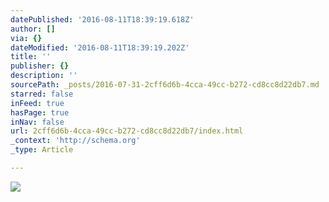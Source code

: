 ```yaml
---
datePublished: '2016-08-11T18:39:19.618Z'
author: []
via: {}
dateModified: '2016-08-11T18:39:19.202Z'
title: ''
publisher: {}
description: ''
sourcePath: _posts/2016-07-31-2cff6d6b-4cca-49cc-b272-cd8cc8d22db7.md
starred: false
inFeed: true
hasPage: true
inNav: false
url: 2cff6d6b-4cca-49cc-b272-cd8cc8d22db7/index.html
_context: 'http://schema.org'
_type: Article

---
```

![](https://the-grid-user-content.s3-us-west-2.amazonaws.com/e3886b07-7b4e-47cf-aeed-4f7563019f58.jpg)